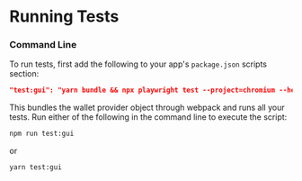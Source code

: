 # Running Tests

### Command Line

To run tests, first add the following to your app's `package.json` scripts section:

```json
"test:gui": "yarn bundle && npx playwright test --project=chromium --headed"
```

This bundles the wallet provider object through webpack and runs all your tests. Run either of the following in the command line to execute the script:

```bash
npm run test:gui
```

or

```bash
yarn test:gui
```
